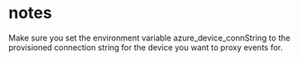 notes
===

Make sure you set the environment variable azure_device_connString to the provisioned connection string for the 
device you want to proxy events for.
